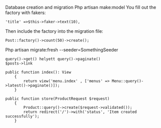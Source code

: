 Database creation and migration
Php artisan make:model
You fill out the factory with fakers: 
```
'title' =>$this->faker->text(10),
```
Then include the factory into the migration file:
```
Post::factory()->count(50)->create();
```
Php artisan migrate:fresh --seeder=SomethingSeeder

```
query()->get() helyett query()->paginate()
$posts->link
```

```
public function index(): View
    {
        return view('menu.index' , ['menus' => Menu::query()->latest()->paginate()]);
    }

public function store(ProductRequest $request)
    {
        Product::query()->create($request->validated());
        return redirect('/')->with('status', 'Item created successfully');
    }
```

